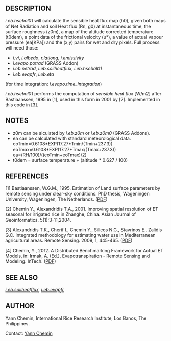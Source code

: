 ## DESCRIPTION

*i.eb.hsebal01* will calculate the sensible heat flux map (h0), given
both maps of Net Radiation and soil Heat flux (Rn, g0) at instantaneous
time, the surface roughness (z0m), a map of the altitude corrected
temperature (t0dem), a point data of the frictional velocity (u\*), a
value of actual vapour pressure (ea\[KPa\]) and the (x,y) pairs for wet
and dry pixels. Full process will need those:

-   *i.vi*, *i.albedo*, *r.latlong*, *i.emissivity*
-   *i.evapo.potrad* (GRASS Addon)
-   *i.eb.netrad*, *i.eb.soilheatflux*, *i.eb.hsebal01*
-   *i.eb.evapfr*, *i.eb.eta*

(for time integration: *i.evapo.time_integration*)

*i.eb.hsebal01* performs the computation of *sensible heat flux*
\[W/m2\] after Bastiaanssen, 1995 in \[1\], used in this form in 2001 by
\[2\]. Implemented in this code in \[3\].

## NOTES

-   z0m can be alculated by *i.eb.z0m* or *i.eb.z0m0* (GRASS Addons).
-   ea can be calculated with standard meteorological data.\
    eoTmin=0.6108\*EXP(17.27\*Tmin/(Tmin+237.3))\
    eoTmax=0.6108\*EXP(17.27\*Tmax/(Tmax+237.3))\
    ea=(RH/100)/((eoTmin+eoTmax)/2)
-   t0dem = surface temperature + (altitude \* 0.627 / 100)

## REFERENCES

\[1\] Bastiaanssen, W.G.M., 1995. Estimation of Land surface parameters
by remote sensing under clear-sky conditions. PhD thesis, Wageningen
University, Wageningen, The Netherlands.
([PDF](http://edepot.wur.nl/206553))

\[2\] Chemin Y., Alexandridis T.A., 2001. Improving spatial resolution
of ET seasonal for irrigated rice in Zhanghe, China. Asian Journal of
Geoinformatics. 5(1):3-11,2004.

\[3\] Alexandridis T.K., Cherif I., Chemin Y., Silleos N.G., Stavrinos
E., Zalidis G.C. Integrated methodology for estimating water use in
Mediterranean agricultural areas. Remote Sensing. 2009, 1, 445-465.
([PDF](http://www.mdpi.com/2072-4292/1/3/445))

\[4\] Chemin, Y., 2012. A Distributed Benchmarking Framework for Actual
ET Models, in: Irmak, A. (Ed.), Evapotranspiration - Remote Sensing and
Modeling. InTech.
([PDF](http://www.intechopen.com/books/evapotranspiration-remote-sensing-and-modeling/a-distributed-benchmarking-framework-for-actual-et-models))

## SEE ALSO

*[i.eb.soilheatflux](i.eb.soilheatflux.html),
[i.eb.evapfr](i.eb.evapfr.html)*

## AUTHOR

Yann Chemin, International Rice Research Institute, Los Banos, The
Philippines.

Contact: [Yann Chemin](mailto:yann.chemin@gmail.com)
